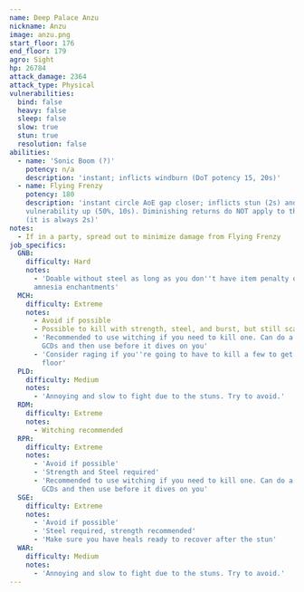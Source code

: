 ```yaml
---
name: Deep Palace Anzu
nickname: Anzu
image: anzu.png
start_floor: 176
end_floor: 179
agro: Sight
hp: 26784
attack_damage: 2364
attack_type: Physical
vulnerabilities:
  bind: false
  heavy: false
  sleep: false
  slow: true
  stun: true
  resolution: false
abilities:
  - name: 'Sonic Boom (?)'
    potency: n/a
    description: 'instant; inflicts windburn (DoT potency 15, 20s)'
  - name: Flying Frenzy
    potency: 180
    description: 'instant circle AoE gap closer; inflicts stun (2s) and
    vulnerability up (50%, 10s). Diminishing returns do NOT apply to this stun
    (it is always 2s)'
notes:
  - If in a party, spread out to minimize damage from Flying Frenzy
job_specifics:
  GNB:
    difficulty: Hard
    notes:
      - 'Doable without steel as long as you don''t have item penalty or
      amnesia enchantments'
  MCH:
    difficulty: Extreme
    notes:
      - Avoid if possible
      - Possible to kill with strength, steel, and burst, but still scary
      - 'Recommended to use witching if you need to kill one. Can do a couple
        GCDs and then use before it dives on you'
      - 'Consider raging if you''re going to have to kill a few to get off the
        floor'
  PLD:
    difficulty: Medium
    notes:
      - 'Annoying and slow to fight due to the stuns. Try to avoid.'
  RDM:
    difficulty: Extreme
    notes:
      - Witching recommended
  RPR:
    difficulty: Extreme
    notes:
      - 'Avoid if possible'
      - 'Strength and Steel required'
      - 'Recommended to use witching if you need to kill one. Can do a couple
        GCDs and then use before it dives on you'
  SGE:
    difficulty: Extreme
    notes:
      - 'Avoid if possible'
      - 'Steel required, strength recommended'
      - 'Make sure you have heals ready to recover after the stun'
  WAR:
    difficulty: Medium
    notes:
      - 'Annoying and slow to fight due to the stuns. Try to avoid.'
---
```

